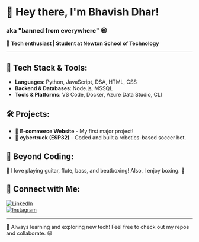 # 👋 Hey there, I'm Bhavish Dhar!

### aka "banned from everywhere" 😆

🚀 **Tech enthusiast | Student at Newton School of Technology**

---

## 🔧 Tech Stack & Tools:
- **Languages**: Python, JavaScript, DSA, HTML, CSS
- **Backend & Databases**: Node.js, MSSQL
- **Tools & Platforms**: VS Code, Docker, Azure Data Studio, CLI

## 🛠 Projects:
- 🛒 **E-commerce Website** - My first major project!
- 🤖 **cybertruck (ESP32)** - Coded and built a robotics-based soccer bot.

## 🎸 Beyond Coding:
🎵 I love playing guitar, flute, bass, and beatboxing! Also, I enjoy boxing. 🥊

## 🔗 Connect with Me:
[![LinkedIn](https://img.shields.io/badge/LinkedIn-0077B5?style=for-the-badge&logo=linkedin&logoColor=white)](YOUR_LINKEDIN_URL)  
[![Instagram](https://img.shields.io/badge/Instagram-E4405F?style=for-the-badge&logo=instagram&logoColor=white)](YOUR_INSTAGRAM_URL)

---
🚀 Always learning and exploring new tech! Feel free to check out my repos and collaborate. 😃

